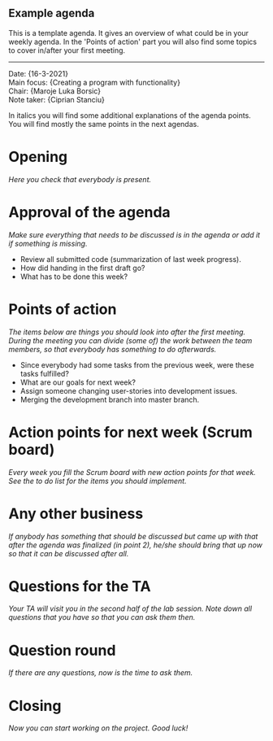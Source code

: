 ## Example agenda

This is a template agenda. It gives an overview of what could be in your weekly agenda.
In the 'Points of action' part you will also find some topics to cover in/after your first meeting. 

---

Date:           {16-3-2021}\
Main focus:     {Creating a program with functionality}\
Chair:          {Maroje Luka Borsic}\
Note taker:     {Ciprian Stanciu}

In italics you will find some additional explanations of the agenda points. You will find mostly the same points in the next agendas.

# Opening
*Here you check that everybody is present.*

# Approval of the agenda
*Make sure everything that needs to be discussed is in the agenda or add it if something is missing.*

- Review all submitted code (summarization of last week progress).
- How did handing in the first draft go?
- What has to be done this week?


# Points of action
*The items below are things you should look into after the first meeting. During the meeting you can divide (some of) the work between the team members, so that everybody has something to do afterwards.*

 - Since everybody had some tasks from the previous week, were these tasks fulfilled?
 - What are our goals for next week?
 - Assign someone changing user-stories into development issues.
 - Merging the development branch into master branch.

# Action points for next week (Scrum board)
*Every week you fill the Scrum board with new action points for that week. See the to do list for the items you should implement.*

# Any other business
*If anybody has something that should be discussed but came up with that after the agenda was finalized (in point 2), he/she should bring that up now so that it can be discussed after all.*

# Questions for the TA
*Your TA will visit you in the second half of the lab session. Note down all questions that you have so that you can ask them then.*

# Question round
*If there are any questions, now is the time to ask them.*

# Closing
*Now you can start working on the project. Good luck!*